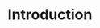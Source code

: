 ---
layout: default
title: Introduction
slides:

  - class: title-slide
    content: |

      # Building the Web
      _Create and publish your own web page_
  
    notes: |

      Welcome to Building the Web!

      This workshop is designed to introduce you to the basics of web development through a few short coding challenges.

      By the end of the workshop you will have coded and published your very own web page!




  - content: |

      ## Say hi to your mentors!

      Your mentors are here to help if you get stuck,
      and you can ask them (almost) anything!  

    notes: |

      Your mentors are super friendly, make sure to say hi.

      They actually get paid to do this stuff for a job, which is super cool.

      You can ask them for help with your code, ask them about their day job, or ask them what their favourite colour is.

      They're here to help, so ask them anything :)




  - content: |

      ## Introductions

      What is your:

      - Favourite thing?
      - Super power?
      - First name?
      {:.flex-list}


    notes: |

      Let's quickly go around the room and introduce ourselves.

      Tell us all one of your favourite things - favourite food, sport, hobby, animal, anything!

      If you could choose one super power, which would it be?

      Last of all, tell us your name.




  - content: |

      ## Schedule

      **Web Languages**
      **Basic Layouts**

      _Morning Break_

      **Website Files**
      **Page Design and Layout**

      _Lunch Break_

      **YouTube Videos**
      **Menu Bar**


    notes: |

      Today's workshop is arranged in six different sections.

      In the first part we will look at how the Internet works and what this means for us as coders, plus take a look at the basics of web code languages. 

      After morning tea we will start working on our own websites, so think about a topic! We'll look at the files that run a website and how to make them display what we want.

      After lunch we will add some fancy extras to our site, like some fancy fonts and an interactive gallery. Then we will publish our sites so we can share them with our friends.



  - content: |

      ![Thumbs Up!]([[BASE_URL]]/theme/assets/images/thumbs-up.svg){: height="200"}

      ## Introduction: Complete!

      Excellent! Now that we know the plan, let's get started...

      [Take me to the next chapter!](web-languages.html)

    notes: |

      Excellent! Now that we know the plan, let's get started...
  

---